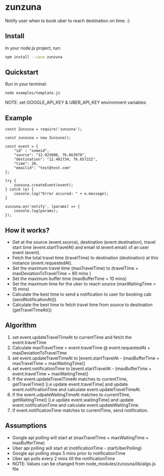 # zunzuna

Notify user when to book uber to reach destination on time. :)

## Install

In your node.js project, run:

```bash
npm install --save zunzuna
```

## Quickstart

Run in your terminal:

```bash
node examples/template.js
```

NOTE: set GOOGLE_API_KEY & UBER_API_KEY environment variables 

## Example

```javascirpt
const Zunzuna = require('zunzuna');

const zunzuna = new Zunzuna();

const event = {
    "id" : "someid",
    "source": "12.925006, 76.663978",
    "destination": "12.481734, 76.657222",
    "time": 20,
    "emailid": "test@test.com"
};

try {
    zunzuna.createEvent(event);
} catch (e) {
    console.log("Error occured: " + e.message);
}

zunzuna.on('notify', (params) => {
    console.log(params);
});
```

## How it works?
- Get at the source (event.source), destination (event.destination), travel start time (event.startTravelAt) and email id (event.email) of an user event (event).
- Fetch the total travel time (travelTime) to destination (destination) at this instance (event.requestedAt).
- Set the maximum travel time (maxTravelTime) to (travelTime + maxDeviationToTravelTime = 60 mins )
- Set the maximum buffer time (maxBufferTime = 10 mins)
- Set the maximum time for the uber to reach source (maxWaitingTime = 15 mins) 
- Calculate the best time to send a notification to user for booking cab (sendNotificationAt())
- Calculate the best time to fetch travel time from source to destination (getTravelTimeAt())

## Algorithm
1. set event.updateTravelTimeAt to currentTime and fetch the event.travelTime
2. Calculate maxTravelTime = event.travelTime @ event.requestedAt + maxDeviationToTravelTime
3. set event.updateTravelTimeAt to [event.startTravelAt - (maxBufferTime + maxTravelTime + maxWaitingTime)]
4. set event.notificationTime to [event.startTravelAt - (maxBufferTime + event.travelTime + maxWaitingTime)]
5. If the event.updateTravelTimeAt matches to currentTime, getTravelTime() [i.e update event.travelTime] and update event.notificationTime and calculate event.updateTravelTimeAt.
6. If the event.udpateWaitingTimeAt matches to currentTIme, getWaitingTime() [i.e update event.waitingTime] and update event.notificationTime and calculate event.updateWaitingTime.
7. If event.notificationTime matches to currentTime, send notification.

## Assumptions
- Google api polling will start at (maxTravelTime + maxWaitingTime + maxBufferTime)
- Uber api polling will start at (notificationTime - startUberPolling)
- Google api polling stops 5 mins prior to notificationTime
- Uber api polls every 2 mins till the notificationTime
- NOTE: Values can be changed from node_modules/zunzuna/lib/algo.js file

